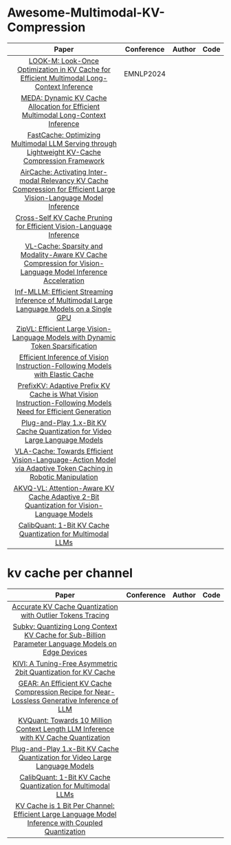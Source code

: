 # Awesome-Multimodal-KV-Compression
|Paper|Conference|Author|Code|
|:---:|:---:|:---:|:---:|
|[LOOK-M: Look-Once Optimization in KV Cache for Efficient Multimodal Long-Context Inference](https://arxiv.org/abs/2406.18139)|EMNLP2024|||
|[MEDA: Dynamic KV Cache Allocation for Efficient Multimodal Long-Context Inference](https://arxiv.org/abs/2502.17599)||||
|[FastCache: Optimizing Multimodal LLM Serving through Lightweight KV-Cache Compression Framework](https://arxiv.org/abs/2503.08461)||||
|[AirCache: Activating Inter-modal Relevancy KV Cache Compression for Efficient Large Vision-Language Model Inference](https://arxiv.org/abs/2503.23956)||||
|[Cross-Self KV Cache Pruning for Efficient Vision-Language Inference](https://arxiv.org/abs/2412.04652)||||
|[VL-Cache: Sparsity and Modality-Aware KV Cache Compression for Vision-Language Model Inference Acceleration](https://arxiv.org/abs/2410.23317)||||
|[Inf-MLLM: Efficient Streaming Inference of Multimodal Large Language Models on a Single GPU](https://arxiv.org/abs/2409.09086)||||
|[ZipVL: Efficient Large Vision-Language Models with Dynamic Token Sparsification](https://arxiv.org/abs/2410.08584)||||
|[Efficient Inference of Vision Instruction-Following Models with Elastic Cache](https://link.springer.com/chapter/10.1007/978-3-031-72643-9_4)||||
|[PrefixKV: Adaptive Prefix KV Cache is What Vision Instruction-Following Models Need for Efficient Generation](https://arxiv.org/abs/2412.03409)||||
|[Plug-and-Play 1.x-Bit KV Cache Quantization for Video Large Language Models](https://arxiv.org/abs/2503.16257)||||
|[VLA-Cache: Towards Efficient Vision-Language-Action Model via Adaptive Token Caching in Robotic Manipulation](https://arxiv.org/abs/2502.02175)||||
|[AKVQ-VL: Attention-Aware KV Cache Adaptive 2-Bit Quantization for Vision-Language Models](https://arxiv.org/abs/2501.15021)||||
|[CalibQuant: 1-Bit KV Cache Quantization for Multimodal LLMs](https://arxiv.org/abs/2502.14882)||||


# kv cache per channel
|Paper|Conference|Author|Code|
|:---:|:---:|:---:|:---:|
|[Accurate KV Cache Quantization with Outlier Tokens Tracing](https://arxiv.org/abs/2505.10938)||||
|[Subkv: Quantizing Long Context KV Cache for Sub-Billion Parameter Language Models on Edge Devices](https://onlinelibrary.wiley.com/doi/full/10.1002/spe.3422)||||
|[KIVI: A Tuning-Free Asymmetric 2bit Quantization for KV Cache](https://arxiv.org/abs/2402.02750)||||
|[GEAR: An Efficient KV Cache Compression Recipe for Near-Lossless Generative Inference of LLM](https://arxiv.org/abs/2403.05527)||||
|[KVQuant: Towards 10 Million Context Length LLM Inference with KV Cache Quantization](https://proceedings.neurips.cc/paper_files/paper/2024/hash/028fcbcf85435d39a40c4d61b42c99a4-Abstract-Conference.html)||||
|[Plug-and-Play 1.x-Bit KV Cache Quantization for Video Large Language Models](https://arxiv.org/abs/2503.16257)||||
|[CalibQuant: 1-Bit KV Cache Quantization for Multimodal LLMs](https://arxiv.org/abs/2502.14882)||||
|[KV Cache is 1 Bit Per Channel: Efficient Large Language Model Inference with Coupled Quantization](https://proceedings.neurips.cc/paper_files/paper/2024/hash/05d6b5b6901fb57d2c287e1d3ce6d63c-Abstract-Conference.html)||||



